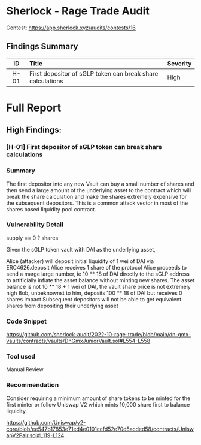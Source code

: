 # Sherlock - Rage Trade Audit

Contest: https://app.sherlock.xyz/audits/contests/16

## Findings Summary

|  ID  | Title                                                      | Severity |
| :--: | :--------------------------------------------------------- | :------- |
| H-01 | First depositor of sGLP token can break share calculations | High     |

# Full Report

## High Findings:

### [H-01] First depositor of sGLP token can break share calculations

### Summary

The first depositor into any new Vault can buy a small number of shares and then send a large amount of the underlying asset to the contract which will break the share calculation and make the shares extremely expensive for the subsequent depositors. This is a common attack vector in most of the shares based liquidity pool contract.

### Vulnerability Detail

supply == 0 ? shares

Given the sGLP token vault with DAI as the underlying asset,

Alice (attacker) will deposit initial liquidity of 1 wei of DAI via ERC4626.deposit
Alice receives 1 share of the protocol
Alice proceeds to send a marge large number, ie 10 ** 18 of DAI directly to the sGLP address to artificially inflate the asset balance without minting new shares.
The asset balance is not 10 ** 18 + 1 wei of DAI, the vault share price is not extremely high
Bob, unbeknownst to him, deposits 100 ** 18 of DAI but receives 0 shares
Impact
Subsequent depositors will not be able to get equivalent shares from depositing their underlying asset

### Code Snippet
https://github.com/sherlock-audit/2022-10-rage-trade/blob/main/dn-gmx-vaults/contracts/vaults/DnGmxJuniorVault.sol#L554-L558

### Tool used
Manual Review

### Recommendation
Consider requiring a minimum amount of share tokens to be minted for the first minter or follow Uniswap V2 which mints 10,000 share first to balance liquidity.

https://github.com/Uniswap/v2-core/blob/ee547b17853e71ed4e0101ccfd52e70d5acded58/contracts/UniswapV2Pair.sol#L119-L124

